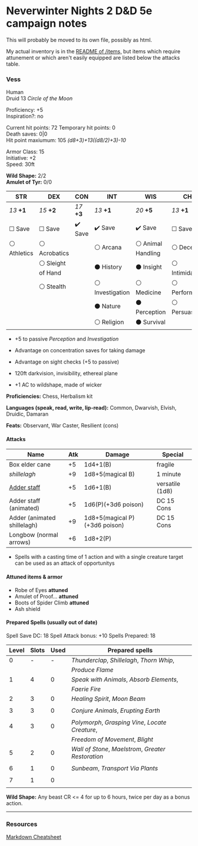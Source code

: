 # Neverwinter Nights 2 D&D 5e campaign notes

This will probably be moved to its own file, possibly as html.

My actual inventory is in the [README of /items,](./items/) but items which require attunement or which aren't easily equipped are listed below the attacks table.

### Vess

Human  
Druid 13 *Circle of the Moon*

Proficiency: +5  
Inspiration?: no

Current hit points: 72
Temporary hit points: 0  
Death saves: 0|0  
Hit point maxiumum: 105 *(d8+3)+13((d8/2)+3)-10*

Armor Class: 15  
Initiative: +2  
Speed: 30ft

**Wild Shape:** 2/2  
**Amulet of Tyr:** 0/0

|  STR  |  DEX  |  CON  |  INT  |  WIS  |  CHA  |
|-------|-------|-------|-------|-------|-------|
| *13* **+1** | *15* **+2** | *17* **+3** | *13* **+1** | *20* **+5** | *13* **+1** |
| ☐ Save | ☐ Save | ✔️ Save | ✔️ Save | ✔️ Save | ☐ Save |
| ⚪ Athletics | ⚪ Acrobatics || ⚪ Arcana | ⚪ Animal Handling | ⚪ Deception |
|| ⚪ Sleight of Hand || ⚫ History | ⚫ Insight | ⚪ Intimidation |
|| ⚪ Stealth || ⚪ Investigation | ⚪ Medicine | ⚪ Performance |
|||| ⚫ Nature | ⚫ Perception | ⚪ Persuasion | 
|||| ⚪ Religion | ⚫ Survival ||

* +5 to passive *Perception* and *Investigation*
* Advantage on concentration saves for taking damage

* Advantage on sight checks (+5 to passive)
* 120ft darkvision, invisibility, ethereal plane

* +1 AC to wildshape, made of wicker

**Proficiencies:** Chess, Herbalism kit

**Languages (speak, read, write, lip-read):** Common, Dwarvish, Elvish, Druidic, Damaran

**Feats:** Observant, War Caster, Resilient (cons)

#### Attacks

| Name                        | Atk| Damage                 | Special         |
|-----------------------------|----|------------------------|-----------------|
| Box elder cane              | +5 | 1d4+1(B)               | fragile         |
| *shillelagh*                | +9 | 1d8+5(magical B)       | 1 minute        |
| [Adder staff]               | +5 | 1d6+1(B)               | versatile (1d8) |
| Adder staff (animated)      | +5 | 1d6(P)(+3d6 poison)    | DC 15 Cons      |
| Adder (animated shillelagh) | +9 |1d8+5(magical P)(+3d6 poison)| DC 15 Cons |
| Longbow (normal arrows)     | +6 | 1d8+2(P)               |                 |

* Spells with a casting time of 1 action and with a single creature target can be used as an attack of opportunitys

#### Attuned items & armor

* Robe of Eyes **attuned**
* Amulet of Proof... **attuned**
* Boots of Spider Climb **attuned**
* Ash shield 

#### Prepared Spells (usually out of date)

Spell Save DC: 18
Spell Attack bonus: +10
Spells Prepared: 18

| Level | Slots | Used | Prepared spells |
|-------|-------|------|-----------------|
| 0     | -     | -    | *Thunderclap*, *Shillelagh*, *Thorn Whip*, |
|       |       |      | *Produce Flame* |
| 1     | 4     | 0    | *Speak with Animals*, *Absorb Elements*, |
|       |       |      | *Faerie Fire* |
| 2     | 3     | 0    | *Healing Spirit*, *Moon Beam* |
|       |       |      | |
| 3     | 3     | 0    | *Conjure Animals*, *Erupting Earth* |
|       |       |      | |
| 4     | 3     | 0    | *Polymorph*, *Grasping Vine*, *Locate Creature*, |
|       |       |      | *Freedom of Movement*, *Blight* |
| 5     | 2     | 0    | *Wall of Stone*, *Maelstrom*, *Greater Restoration* |
|       |       |      | |
| 6     | 1     | 0    | *Sunbeam*, *Transport Via Plants* |
|       |       |      | |
| 7     | 1     | 0    | |
|       |       |      | |

**Wild Shape:** Any beast CR <= 4 for up to 6 hours, twice per day as a bonus action.

------------------------------------

### Resources

[Markdown Cheatsheet](https://github.com/adam-p/markdown-here/wiki/Markdown-Cheatsheet)

[Adder staff]: items/Staff%20of%20the%20Adder.md
